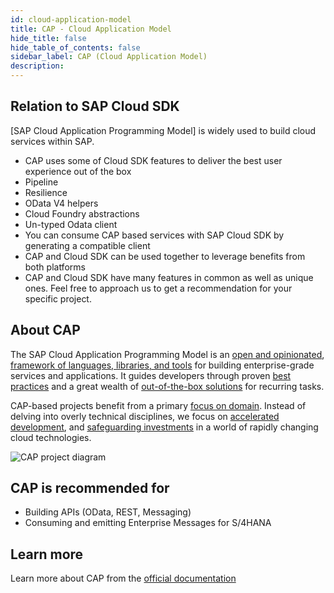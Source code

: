 ```yaml
---
id: cloud-application-model
title: CAP - Cloud Application Model
hide_title: false
hide_table_of_contents: false
sidebar_label: CAP (Cloud Application Model)
description:
---
```


## Relation to SAP Cloud SDK ##

[SAP Cloud Application Programming Model] is widely used to build cloud services within SAP.

- CAP uses some of Cloud SDK features to deliver the best user experience out of the box
 - Pipeline
 - Resilience
 - OData V4 helpers
 - Cloud Foundry abstractions
 - Un-typed Odata client
- You can consume CAP based services with SAP Cloud SDK by generating a compatible client
- CAP and Cloud SDK can be used together to leverage benefits from both platforms
- CAP and Cloud SDK have many features in common as well as unique ones. Feel free to approach us to get a recommendation for your specific project.


## About CAP ##

The SAP Cloud Application Programming Model is an [open and opinionated](https://cap.cloud.sap/docs/about/#design-principles), [framework of languages, libraries, and tools](https://cap.cloud.sap/docs/about/#design-principles) for building enterprise-grade services and applications. It guides developers through proven [best practices](https://cap.cloud.sap/docs/about/#best-practices) and a great wealth of [out-of-the-box solutions](https://cap.cloud.sap/docs/about/features) for recurring tasks.

CAP-based projects benefit from a primary [focus on domain](https://cap.cloud.sap/docs/about/#domain-models). Instead of delving into overly technical disciplines, we focus on [accelerated development](https://cap.cloud.sap/docs/about/#grow-as-you-go), and [safeguarding investments](https://cap.cloud.sap/docs/about/#platform-agnostic) in a world of rapidly changing cloud technologies.

![CAP project diagram](https://cap.cloud.sap/docs/assets/overview.png )

## CAP is recommended for ##

- Building APIs (OData, REST, Messaging)
- Consuming and emitting Enterprise Messages for S/4HANA

## Learn more ##
Learn more about CAP from the [official documentation](https://cap.cloud.sap/docs/ )
